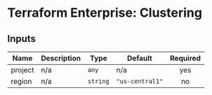 # Terraform Enterprise: Clustering

## Inputs

| Name | Description | Type | Default | Required |
|------|-------------|------|---------|:-----:|
| project | n/a | `any` | n/a | yes |
| region | n/a | `string` | `"us-central1"` | no |

